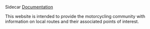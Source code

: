 Sidecar
[Documentation](https://github.com/Bio-JRMD-Capstone/Documentation)

This website is intended to provide the motorcycling community with information on local routes and their associated
points of interest.
